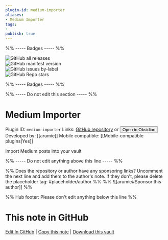 ```yaml
---
plugin-id: medium-importer
aliases:
- Medium Importer
tags: 
- 
publish: true
---
```


%% ----- Badges ----- %%

![GitHub all releases](https://img.shields.io/github/downloads/arumie/obsidian-medium-importer-plugin/total?color=573E7A&logo=github&style=for-the-badge)   
![GitHub manifest version](https://img.shields.io/github/manifest-json/v/arumie/obsidian-medium-importer-plugin?color=573E7A&logo=github&style=for-the-badge)   
![GitHub issues by-label](https://img.shields.io/github/issues/arumie/obsidian-medium-importer-plugin/help%20wanted?color=573E7A&logo=github&style=for-the-badge)   
![GitHub Repo stars](https://img.shields.io/github/stars/arumie/obsidian-medium-importer-plugin?color=573E7A&logo=github&style=for-the-badge)

%% ----- Badges ----- %%

%% ----- Do not edit this section ----- %%

# Medium Importer

Plugin ID: `medium-importer`
Links: [GitHub repository](https://github.com/arumie/obsidian-medium-importer-plugin) or [<button id=HH>Open in Obsidian</button>](obsidian://show-plugin?id=medium-importer)
Developed by: [[arumie]]
Mobile compatible: [[Mobile-compatible plugins|Yes]]

Import Medium posts into your vault

%% ----- Do not edit anything above this line ----- %% 

%% Does the repository or author have any sponsoring links? Uncomment the next line and add them to the author's note. If they don't, please delete the placeholder tag: #placeholder/author %%
%% ![[arumie#Sponsor this author]] %%

%% Hub footer: Please don't edit anything below this line %%

# This note in GitHub

<span class="git-footer">[Edit In GitHub](https://github.dev/obsidian-community/obsidian-hub/blob/main/02%20-%20Community%20Expansions/02.05%20All%20Community%20Expansions/Plugins/medium-importer.md "git-hub-edit-note") | [Copy this note](https://raw.githubusercontent.com/obsidian-community/obsidian-hub/main/02%20-%20Community%20Expansions/02.05%20All%20Community%20Expansions/Plugins/medium-importer.md "git-hub-copy-note") | [Download this vault](https://github.com/obsidian-community/obsidian-hub/archive/refs/heads/main.zip "git-hub-download-vault") </span>
